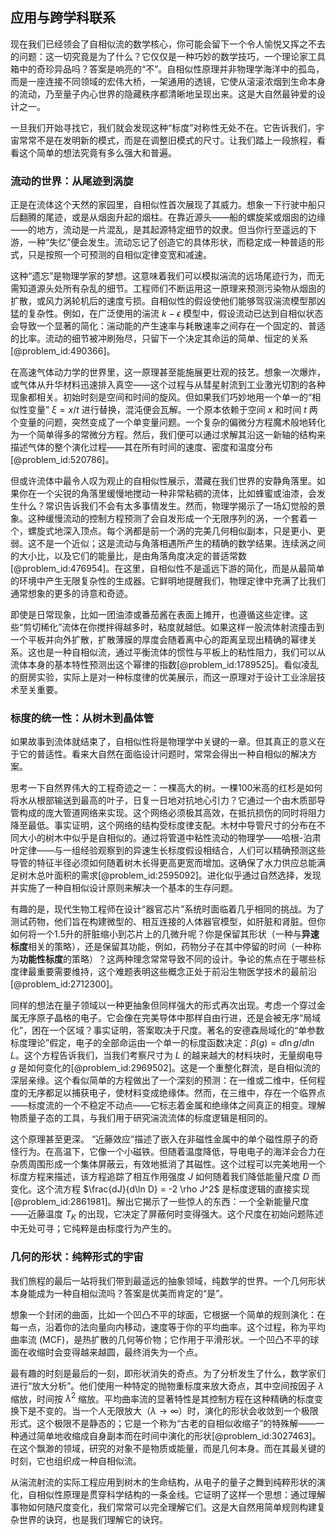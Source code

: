 ## 应用与跨学科联系

现在我们已经领会了自相似流的数学核心，你可能会留下一个令人愉悦又挥之不去的问题：这一切究竟是为了什么？它仅仅是一种巧妙的数学技巧，一个理论家工具箱中的奇珍异品吗？答案是响亮的“不”。自相似性原理并非物理学海洋中的孤岛，而是一座连接不同领域的宏伟大桥，一架通用的透镜，它使从滚滚浓烟到生命本身的流动，乃至量子内心世界的隐藏秩序都清晰地呈现出来。这是大自然最钟爱的设计之一。

一旦我们开始寻找它，我们就会发现这种“标度”对称性无处不在。它告诉我们，宇宙常常不是在发明新的模式，而是在调整旧模式的尺寸。让我们踏上一段旅程，看看这个简单的想法究竟有多么强大和普遍。

### 流动的世界：从尾迹到涡旋

正是在流体这个天然的家园里，自相似性首次展现了其威力。想象一下行驶中船只后翻腾的尾迹，或是从烟囱升起的烟柱。在靠近源头——船的螺旋桨或烟囱的边缘——的地方，流动是一片混乱，是其起源特定细节的奴隶。但当你行至遥远的下游，一种“失忆”便会发生。流动忘记了创造它的具体形状，而稳定成一种普适的形式，只是按照一个可预测的自相似定律变宽和减速。

这种“遗忘”是物理学家的梦想。这意味着我们可以模拟湍流的远场尾迹行为，而无需知道源头处所有杂乱的细节。工程师们不断运用这一原理来预测污染物从烟囱的扩散，或风力涡轮机后的速度亏损。自相似性的假设使他们能够驾驭湍流模型那凶猛的复杂性。例如，在广泛使用的湍流 $k-\epsilon$ 模型中，假设流动已达到自相似状态会导致一个显著的简化：湍动能的产生速率与耗散速率之间存在一个固定的、普适的比率。流动的细节被冲刷殆尽，只留下一个决定其命运的简单、恒定的关系[@problem_id:490366]。

在高速气体动力学的世界里，这一原理甚至能施展更壮观的技艺。想象一次爆炸，或气体从升华材料迅速排入真空——这个过程与从彗星射流到工业激光切割的各种现象都相关。初始时刻是空间和时间的旋风。但如果我们巧妙地用一个单一的“相似性变量” $\xi = x/t$ 进行替换，混沌便会瓦解。一个原本依赖于空间 $x$ 和时间 $t$ 两个变量的问题，突然变成了一个单变量问题。一个复杂的偏微分方程魔术般地转化为一个简单得多的常微分方程。然后，我们便可以通过求解其沿这一新轴的结构来描述气体的整个演化过程——其在所有时间的速度、密度和温度分布[@problem_id:520786]。

但或许流体中最令人叹为观止的自相似性展示，潜藏在我们世界的安静角落里。如果你在一个尖锐的角落里缓慢地搅动一种非常粘稠的流体，比如蜂蜜或油漆，会发生什么？常识告诉我们不会有太多事情发生。然而，物理学揭示了一场幻觉般的景象。这种缓慢流动的控制方程预测了会自发形成一个无限序列的涡，一个套着一个，螺旋式地深入顶点。每个涡都是前一个涡的完美几何相似副本，只是更小、更弱。这不是一个近似；这是流动与角落相遇所产生的精确的数学结果。连续涡之间的大小比，以及它们的能量比，是由角落角度决定的普适常数[@problem_id:476954]。在这里，自相似性不是遥远下游的简化，而是从最简单的环境中产生无限复杂性的生成器。它鲜明地提醒我们，物理定律中充满了比我们通常想象的更多的诗意和奇迹。

即使是日常现象，比如一团油漆或番茄酱在表面上摊开，也遵循这些定律。这些“剪切稀化”流体在你搅拌得越多时，粘度就越低。如果这样一股流体射流撞击到一个平板并向外扩散，扩散薄膜的厚度会随着离中心的距离呈现出精确的幂律关系。这也是一种自相似流，通过平衡流体的惯性与平板上的粘性阻力，我们可以从流体本身的基本特性预测出这个幂律的指数[@problem_id:1789525]。看似凌乱的厨房实验，实际上是对一种标度律的优美展示，而这一原理对于设计工业涂层技术至关重要。

### 标度的统一性：从树木到晶体管

如果故事到流体就结束了，自相似性将是物理学中关键的一章。但其真正的意义在于它的普适性。看来大自然在面临设计问题时，常常会得出一种自相似的解决方案。

思考一下自然界伟大的工程奇迹之一：一棵高大的树。一棵100米高的红杉是如何将水从根部输送到最高的叶子，日复一日地对抗地心引力？它通过一个由木质部导管构成的庞大管道网络来实现。这个网络必须极其高效，在抵抗损伤的同时将阻力降至最低。事实证明，这个网络的结构受标度律支配。木材中导管尺寸的分布在不同大小的树木中似乎是自相似的。通过将管道中粘性流动的物理学——哈根-泊肃叶定律——与一组经验观察到的异速生长标度假设相结合，人们可以精确预测这些导管的特征半径必须如何随着树木长得更高更宽而增加。这确保了水力供应总能满足树木总叶面积的需求[@problem_id:2595092]。进化似乎通过自然选择，发现并实施了一种自相似设计原则来解决一个基本的生存问题。

有趣的是，现代生物工程师在设计“器官芯片”系统时面临着几乎相同的挑战。为了测试药物，他们旨在构建微型的、相互连接的人体器官模型，如肝脏和肾脏。但你如何将一个1.5升的肝脏缩小到芯片上的几微升呢？你是保留其形状（一种与**异速标度**相关的策略），还是保留其功能，例如，药物分子在其中停留的时间（一种称为**功能性标度**的策略）？这两种理念常常导致不同的设计。争论的焦点在于哪些标度律最重要需要维持，这个难题表明这些概念正处于前沿生物医学技术的最前沿[@problem_id:2712300]。

同样的想法在量子领域以一种更抽象但同样强大的形式再次出现。考虑一个穿过金属无序原子晶格的电子。它会像在完美导体中那样自由行进，还是会被无序“局域化”，困在一个区域？事实证明，答案取决于尺度。著名的安德森局域化的“单参数标度理论”假定，电子的全部命运由一个单一的标度函数决定：$\beta(g) = d\ln g / d\ln L$。这个方程告诉我们，当我们考察尺寸为 $L$ 的越来越大的材料块时，无量纲电导 $g$ 是如何变化的[@problem_id:2969502]。这是一个重整化群流，是自相似流的深层亲缘。这个看似简单的方程做出了一个深刻的预测：在一维或二维中，任何程度的无序都足以捕获电子，使材料变成绝缘体。然而，在三维中，存在一个临界点——标度流的一个不稳定不动点——它标志着金属和绝缘体之间真正的相变。理解物质量子态的工具，与我们用于研究湍流流体的标度逻辑是相同的。

这个原理甚至更深。 “近藤效应”描述了嵌入在非磁性金属中的单个磁性原子的奇怪行为。在高温下，它像一个小磁铁。但随着温度降低，导电电子的海洋会合力在杂质周围形成一个集体屏蔽云，有效地抵消了其磁性。这个过程可以完美地用一个标度方程来描述，该方程追踪了相互作用强度 $J$ 如何随着我们降低能量尺度 $D$ 而变化。这个流方程 $\frac{dJ}{d\ln D} = -2 \rho J^2$ 是标度逻辑的直接实现[@problem_id:2861981]。解出它揭示了一些惊人的东西：一个全新能量尺度——近藤温度 $T_K$ 的出现，它决定了屏蔽何时变得强大。这个尺度在初始问题陈述中无处可寻；它纯粹是由标度行为产生的。

### 几何的形状：纯粹形式的宇宙

我们旅程的最后一站将我们带到最遥远的抽象领域，纯数学的世界。一个几何形状本身能成为一种自相似流吗？答案是优美而肯定的“是”。

想象一个封闭的曲面，比如一个凹凸不平的球面，它根据一个简单的规则演化：在每一点，沿着你的法向量向内移动，速度等于你的平均曲率。这个过程，称为平均曲率流 (MCF)，是热扩散的几何等价物；它作用于平滑形状。一个凹凸不平的球面在收缩时会变得越来越圆，最终消失为一个点。

最有趣的时刻是最后的一刻，即形状消失的奇点。为了分析发生了什么，数学家们进行“放大分析”。他们使用一种特定的抛物重标度来放大奇点，其中空间按因子 $\lambda$ 缩放，时间按 $\lambda^2$ 缩放。平均曲率流的显著特性是其控制方程在这种精确的标度变换下是不变的。当一个人无限放大（$\lambda \to \infty$）时，演化的形状会收敛到一个极限形式。这个极限不是静态的；它是一个称为“古老的自相似收缩子”的特殊解——一种通过简单地收缩成自身副本而在时间中演化的形状[@problem_id:3027463]。在这个飘渺的领域，研究的对象不是物质或能量，而是几何本身。而在其最关键的时刻，它也组织成一种自相似流。

从湍流射流的实际工程应用到树木的生命结构，从电子的量子之舞到纯粹形状的演化，自相似性原理是贯穿科学结构的一条金线。它证明了这样一个思想：通过理解事物如何随尺度变化，我们常常可以完全理解它们。这是大自然用简单规则构建复杂世界的诀窍，也是我们理解它的诀窍。